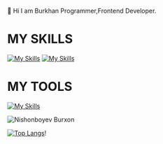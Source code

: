 👋 Hi I am Burkhan Programmer,Frontend Developer.



<h1>MY SKILLS</h1>

[![My Skills](https://skillicons.dev/icons?i=html,css,js)](https://skillicons.dev)
[![My Skills](https://skillicons.dev/icons?i=nodejs,sass,bootstrap,mui,tailwind,react,github,nextjs,redux&theme=light)](https://skillicons.dev)

<h1>MY TOOLS</h1>

[![My Skills](https://skillicons.dev/icons?i=git,docker,codepen,discord,netlify,powershell,github,stackoverflow,twitter,vscode,visualstudio,figma,vercel)](https://skillicons.dev)





![Nishonboyev Burxon](https://github-readme-stats.vercel.app/api?username=burxon&show_icons=true&theme=synthwave)

[![Top Langs](https://github-readme-stats.vercel.app/api/top-langs/?username=burxoncoder&hide=js,html_icons=true&theme=synthwave)](https://github.com/anuraghazra/github-readme-stats)!




